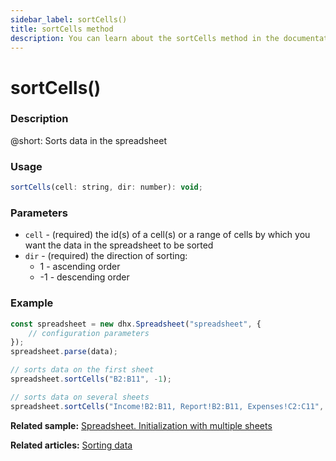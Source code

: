 ```yaml
---
sidebar_label: sortCells()
title: sortCells method
description: You can learn about the sortCells method in the documentation of the DHTMLX JavaScript Spreadsheet library. Browse developer guides and API reference, try out code examples and live demos, and download a free 30-day evaluation version of DHTMLX Spreadsheet.
---
```


# sortCells()

### Description

@short: Sorts data in the spreadsheet

### Usage

~~~jsx
sortCells(cell: string, dir: number): void;
~~~

### Parameters

- `cell` -  (required) the id(s) of a cell(s) or a range of cells by which you want the data in the spreadsheet to be sorted
- `dir` - (required) the direction of sorting: 
    - 1 - ascending order
    - -1 - descending order

### Example

~~~jsx {7,10}
const spreadsheet = new dhx.Spreadsheet("spreadsheet", {
    // configuration parameters
});
spreadsheet.parse(data);

// sorts data on the first sheet
spreadsheet.sortCells("B2:B11", -1);

// sorts data on several sheets
spreadsheet.sortCells("Income!B2:B11, Report!B2:B11, Expenses!C2:C11", 1);
~~~


**Related sample:** [Spreadsheet. Initialization with multiple sheets](https://snippet.dhtmlx.com/ihtkdcoc)

**Related articles:** [Sorting data](working_with_ssheet.md#sorting-data)